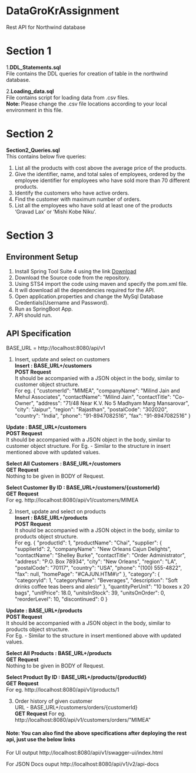 # DataGroKrAssignment
Rest API for Northwind database

# Section 1
1.<b>DDL_Statements.sql</b><br>
File contains the DDL queries for creation of table in the northwind database.

2.<b>Loading_data.sql</b><br>
File contains script for loading data from .csv files.
<br><b>Note: </b> Please change the .csv file locations according to your local environment in this file.

# Section 2
<b>Section2_Queries.sql</b><br>
This contains below five queries:<br>
1. List all the products with cost above the average price of the products.
2. Give the identifier, name, and total sales of employees, ordered by the employee identifier for employees who have sold more than 70 different products.
3. Identify the customers who have active orders.
4. Find the customer with maximum number of orders.
5. List all the employees who have sold at least one of the products ‘Gravad Lax’ or ‘Mishi Kobe Niku’.

# Section 3

## Environment Setup
1. Install Spring Tool Suite 4 using the link <a href="https://spring.io/tools">Download</a>
2. Download the Source code from the repository.
3. Using STS4 import the code using maven and specify the pom.xml file.
4. It will download all the dependencies required for the API.
5. Open application.properties and change the MySql Database Credentials(Username and Password).
6. Run as SpringBoot App.
7. API should run.

## API Specification

BASE_URL = http://localhost:8080/api/v1

1. Insert, update and select on customers<br>
<b>Insert : BASE_URL+/customers</b><br>
<b>POST Request</b><br>
It should be accompanied with a JSON object in the body, similar to customer object structure.<br>
For eg.
{
    "customerId": "MIMEA",
    "companyName": "Milind Jain and Mehul Associates",
    "contactName": "Milind Jain",
    "contactTitle": "Co-Owner",
    "address": "71/48 Near K.V. No 5 Madhyam Marg Mansarovar",
    "city": "Jaipur",
    "region": "Rajasthan",
    "postalCode": "302020",
    "country": "India",
    "phone": "91-8947082516",
    "fax": "91-8947082516"
}

<b>Update : BASE_URL+/customers</b><br>
<b>POST Request</b><br>
It should be accompanied with a JSON object in the body, similar to customer object structure.
For Eg. - Similar to the structure in insert mentioned above with updated values.

<b>Select All Customers : BASE_URL+/customers</b><br>
<b>GET Request</b><br>
Nothing to be given in BODY of Request.

<b>Select Customer By ID : BASE_URL+/customers/{customerId}</b><br>
<b>GET Request</b><br>
For eg. http://localhost:8080/api/v1/customers/MIMEA

2. Insert, update and select on products<br>
<b>Insert : BASE_URL+/products</b><br>
<b>POST Request</b><br>
It should be accompanied with a JSON object in the body, similar to products object structure.<br>
For eg.
{
        "productId": 1,
        "productName": "Chai",
        "supplier": {
            "supplierId": 2,
            "companyName": "New Orleans Cajun Delights",
            "contactName": "Shelley Burke",
            "contactTitle": "Order Administrator",
            "address": "P.O. Box 78934",
            "city": "New Orleans",
            "region": "LA",
            "postalCode": "70117",
            "country": "USA",
            "phone": "(100) 555-4822",
            "fax": null,
            "homePage": "#CAJUN.HTM#\r"
        },
        "category": {
            "categoryId": 1,
            "categoryName": "Beverages",
            "description": "Soft drinks coffee teas beers and ales\r"
        },
        "quantityPerUnit": "10 boxes x 20 bags",
        "unitPrice": 18.0,
        "unitsInStock": 39,
        "unitsOnOrder": 0,
        "reorderLevel": 10,
        "discontinued": 0
 }

<b>Update : BASE_URL+/products</b><br>
<b>POST Request</b><br>
It should be accompanied with a JSON object in the body, similar to products object structure.<br>
For Eg. - Similar to the structure in insert mentioned above with updated values.<br>

<b>Select All Products : BASE_URL+/products</b><br>
<b>GET Request</b><br>
Nothing to be given in BODY of Request.<br>

<b>Select Product By ID : BASE_URL+/products/{productId}</b><br>
<b>GET Request</b><br>
For eg. http://localhost:8080/api/v1/products/1<br>

3. Order history of given customer<br>
URL - BASE_URL+/customers/orders/{customerId}<br>
<b>GET Request</b>
For eg. http://localhost:8080/api/v1/customers/orders/"MIMEA"

#### Note: You can also find the above specifications after deploying the rest api, just use the below links
For UI output
http://localhost:8080/api/v1/swagger-ui/index.html <br>

For JSON Docs ouput
http://localhost:8080/api/v1/v2/api-docs
